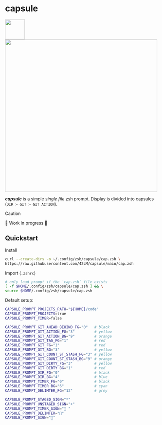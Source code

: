 # capsule
<img src="https://github.com/user-attachments/assets/632b79e3-bac4-47cd-81a8-63267b6e6c0b" width="65" /> <img src="https://github.com/user-attachments/assets/e5375434-186b-4d9a-9a1f-4a67a0e225bc" width="500" />

_**capsule**_ is a simple _single file_ zsh prompt. Display is divided into capsules (`DIR > GIT > GIT ACTION`).

> [!CAUTION]
> 🚧 Work in progress 🚧

## Quickstart
Install
```sh
curl --create-dirs -o ~/.config/zsh/capsule/cap.zsh \
https://raw.githubusercontent.com/42LM/capsule/main/cap.zsh
```

Import (`.zshrc`)
```zsh
# only load prompt if the `cap.zsh` file exists
[ -f $HOME/.config/zsh/capsule/cap.zsh ] && \
source $HOME/.config/zsh/capsule/cap.zsh
```

Default setup:
```sh
CAPSULE_PROMPT_PROJECTS_PATH="${HOME}/code"
CAPSULE_PROMPT_PROJECTS=true
CAPSULE_PROMPT_TIMER=false

CAPSULE_PROMPT_GIT_AHEAD_BEHIND_FG="0"   # black
CAPSULE_PROMPT_GIT_ACTION_FG="3"         # yellow
CAPSULE_PROMPT_GIT_ACTION_BG="9"         # orange
CAPSULE_PROMPT_GIT_TAG_FG="1"            # red
CAPSULE_PROMPT_GIT_FG="1"                # red
CAPSULE_PROMPT_GIT_BG="3"                # yellow
CAPSULE_PROMPT_GIT_COUNT_ST_STASH_FG="3" # yellow
CAPSULE_PROMPT_GIT_COUNT_ST_STASH_BG="9" # orange
CAPSULE_PROMPT_GIT_DIRTY_FG="3"          # yellow
CAPSULE_PROMPT_GIT_DIRTY_BG="1"          # red
CAPSULE_PROMPT_DIR_FG="0"                # black
CAPSULE_PROMPT_DIR_BG="4"                # blue
CAPSULE_PROMPT_TIMER_FG="0"              # black
CAPSULE_PROMPT_TIMER_BG="6"              # cyan
CAPSULE_PROMPT_DELIMTER_FG="12"          # grey

CAPSULE_PROMPT_STAGED_SIGN="*"
CAPSULE_PROMPT_UNSTAGED_SIGN="+"
CAPSULE_PROMPT_TIMER_SIGN=" "
CAPSULE_PROMPT_DELIMTER=""
CAPSULE_PROMPT_SIGN="󱞩"
```
